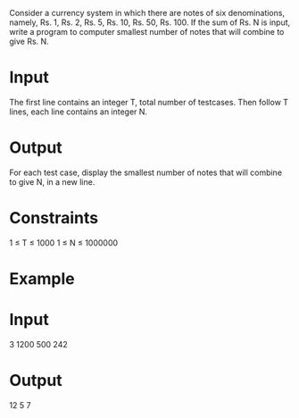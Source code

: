 Consider a currency system in which there are notes of six denominations, namely, Rs. 1, Rs. 2, Rs. 5, Rs. 10, Rs. 50, Rs. 100.
If the sum of Rs. N is input, write a program to computer smallest number of notes that will combine to give Rs. N.

# Input
The first line contains an integer T, total number of testcases. Then follow T lines, each line contains an integer N.

# Output
For each test case, display the smallest number of notes that will combine to give N, in a new line.

# Constraints
1 ≤ T ≤ 1000
1 ≤ N ≤ 1000000
# Example

# Input
3 
1200
500
242

# Output
12
5
7
